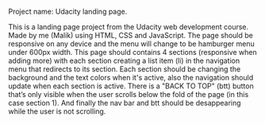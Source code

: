 Project name: Udacity landing page.

This is a landing page project from the Udacity web development course. Made by me (Malik) using HTML, CSS and JavaScript.
The page should be responsive on any device and the menu will change to be hamburger menu under 600px width.
This page should contains 4 sections (responsive when adding more) with each section creating a list item (li) in the navigation menu that redirects to its section.
Each section should be changing the background and the text colors when it's active, also the navigation should update when each section is active.
There is a "BACK TO TOP" (btt) button that’s only visible when the user scrolls below the fold of the page (in this case section 1).
And finally the nav bar and btt should be desappearing while the user is not scrolling.
